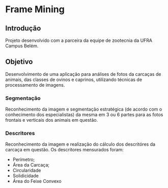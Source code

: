 Frame Mining
==================

## Introdução
Projeto desenvolvido com a parceira da equipe de zootecnia da UFRA Campus Belém. 

## Objetivo
Desenvolvimento de uma aplicação para análises de fotos da carcaças de animais, das classes de ovinos e caprinos, utilizando técnicas de processamento de imagens.

### Segmentação
Reconhecimento da imagem e segmentação estratégica (de acordo com o conhecimento dos especialistas) da mesma em 3 ou 6 partes para as fotos frontais e verticais dos animais em questão.

### Descritores
Reconhecimento da imagem e realização do cálculo dos descritóres da carcaça em questão. Os descritores mensurados foram:
* Perímetro;
* Área da Carcaça;
* Circularidade
* Solidicidade
* Área do Feixe Convexo

